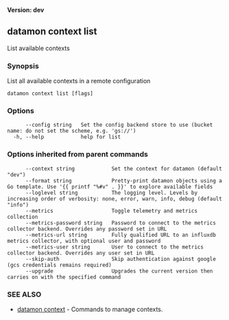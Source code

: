 **Version: dev**

## datamon context list

List available contexts

### Synopsis

List all available contexts in a remote configuration

```
datamon context list [flags]
```

### Options

```
      --config string   Set the config backend store to use (bucket name: do not set the scheme, e.g. 'gs://')
  -h, --help            help for list
```

### Options inherited from parent commands

```
      --context string            Set the context for datamon (default "dev")
      --format string             Pretty-print datamon objects using a Go template. Use '{{ printf "%#v" . }}' to explore available fields
      --loglevel string           The logging level. Levels by increasing order of verbosity: none, error, warn, info, debug (default "info")
      --metrics                   Toggle telemetry and metrics collection
      --metrics-password string   Password to connect to the metrics collector backend. Overrides any password set in URL
      --metrics-url string        Fully qualified URL to an influxdb metrics collector, with optional user and password
      --metrics-user string       User to connect to the metrics collector backend. Overrides any user set in URL
      --skip-auth                 Skip authentication against google (gcs credentials remains required)
      --upgrade                   Upgrades the current version then carries on with the specified command
```

### SEE ALSO

* [datamon context](datamon_context.md)	 - Commands to manage contexts.

